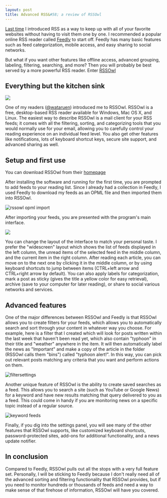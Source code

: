 ```yaml
---
layout: post
title: Advanced RSS&#58; a review of RSSOwl
---
```

[Last time](https://xatlasm.github.io/2014/01/15/introducing-rss/) I introduced RSS as a way to keep up with all of your favorite websites without having to visit them one by one. I recommended a popular online RSS reader called [Feedly](http://feedly.com/index.html#welcome) to start off. Feedly has many basic features such as feed categorization, mobile access, and easy sharing to social networks.

But what if you want other features like offline access, advanced grouping, labeling, filtering, searching, and more? Then you will probably be best served by a more powerful RSS reader. Enter [RSSOwl](http://www.rssowl.org/)

<!--more-->

## Everything but the kitchen sink

[![][2]][1]

[1]: http://www.rssowl.org/download
[2]: http://www.rssowl.org/images/contribute/getrssowl_large

One of my readers ([@wataruen](https://twitter.com/wataruen)) introduced me to RSSOwl. RSSOwl is a free, desktop-based RSS reader available for Windows, Mac OS X, and Linux. The easiest way to describe RSSOwl is a mail client for your RSS feeds; it comes with all the filtering, sorting, and categorizing tools that you would normally use for your email, allowing you to carefully control your reading experience on an individual feed level. You also get other features like notifications, lots of keyboard shortcut keys, secure site support, and advanced sharing as well.

## Setup and first use

You can download RSSOwl from their [homepage](www.rssowl.org/download)

After installing the software and running for the first time, you are prompted to add feeds to your reading list. Since I already had a collection in Feedly, I used Feedly to download my feeds as an OPML file and then imported them into RSSOwl.

![rssowl opml import](http://www.mitchellatlas.com/wp-content/uploads/2014/01/rssowl-opml-import.png)

After importing your feeds, you are presented with the program's main interface.

![](http://www.mitchellatlas.com/wp-content/uploads/2014/01/main-screen.png)

You can change the layout of the interface to match your personal taste. I prefer the "widescreen" layout which shows the list of feeds displayed in the left column, the unread items of the selected feed in the middle column, and the current item in the right column. After reading each article, you can move on to the next one by clicking it in the middle column, or by using keyboard shortcuts to jump between items (CTRL+left arrow and CTRL+right arrow by default). You can also apply labels for categorization, mark a post as sticky (gives the title a yellow color for easy retrieval), archive (save to your computer for later reading), or share to social various networks and services.

## Advanced features

One of the major differences between RSSOwl and Feedly is that RSSOwl allows you to create filters for your feeds, which allows you to automatically search and sort through your content in whatever way you choose. For example, here is a filter that I created which will look for posts written within the last week that haven't been read yet, which also contain "typhoon" in their title and "weather" anywhere in the item. It will then automatically label the news as "Important" and make a copy of the article in the folder (RSSOwl calls them "bins") called "typhoon alert!". In this way, you can pick out relevant posts matching any criteria that you want and perform actions on them.

![filtersettings](http://www.mitchellatlas.com/wp-content/uploads/2014/01/filtersettings.png)

Another unique feature of RSSOwl is the ability to create saved searches as a feed. This allows you to search a site (such as YouTube or Google News) for a keyword and have new results matching that query delivered to you as a feed. This could come in handy if you are monitoring news on a specific topic instead of a regular source.

![keyword feeds](http://www.mitchellatlas.com/wp-content/uploads/2014/01/keyword-feeds.png)

Finally, if you dig into the settings panel, you will see many of the other features that RSSOwl supports, like customized keyboard shortcuts, password-protected sites, add-ons for additional functionality, and a news update notifier.

## In conclusion

Compared to Feedly, RSSOwl pulls out all the stops with a very full feature set. Personally, I will be sticking to Feedly because I don't really need all of the advanced sorting and filtering functionality that RSSOwl provides, but if you need to monitor hundreds or thousands of feeds and need a way to make sense of that firehose of information, RSSOwl will have you covered.
